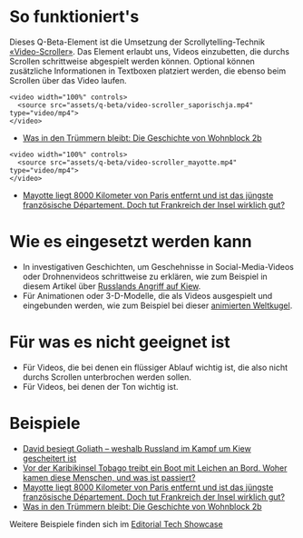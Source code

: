# So funktioniert's
Dieses Q-Beta-Element ist die Umsetzung der Scrollytelling-Technik [«Video-Scroller»](https://nzzdev.github.io/Storytelling-Styleguide/#/video-scroller). Das Element erlaubt uns, Videos einzubetten, die durchs Scrollen schrittweise abgespielt werden können. Optional können zusätzliche Informationen in Textboxen platziert werden, die ebenso beim Scrollen über das Video laufen.

```html|span-6
<video width="100%" controls>
  <source src="assets/q-beta/video-scroller_saporischja.mp4" type="video/mp4">
</video>
```
- [Was in den Trümmern bleibt: Die Geschichte von Wohnblock 2b](https://www.nzz.ch/international/ukraine-putins-rakete-die-alles-veraenderte-zu-besuch-in-saporischja-ld.1750811)

```html|span-6
<video width="100%" controls>
  <source src="assets/q-beta/video-scroller_mayotte.mp4" type="video/mp4">
</video>
```
- [Mayotte liegt 8000 Kilometer von Paris entfernt und ist das jüngste französische Département. Doch tut Frankreich der Insel wirklich gut?](https://www.nzz.ch/international/frankreich-mayotte-hadert-mit-der-regierung-in-paris-ld.1746968)


# Wie es eingesetzt werden kann
- In investigativen Geschichten, um Geschehnisse in Social-Media-Videos oder Drohnenvideos schrittweise zu erklären, wie zum Beispiel in diesem Artikel über [Russlands Angriff auf Kiew](https://www.nzz.ch/international/krieg-gegen-die-ukraine/warum-russland-im-kampf-um-kiew-scheiterte-ld.1679477).
- Für Animationen oder 3-D-Modelle, die als Videos ausgespielt und eingebunden werden, wie zum Beispiel bei dieser [animierten Weltkugel](https://www.nzz.ch/international/verschollen-boot-mit-toten-migranten-treibt-bis-in-die-karibik-ld.1733753).


# Für was es nicht geeignet ist 
- Für Videos, die bei denen ein flüssiger Ablauf wichtig ist, die also nicht durchs Scrollen unterbrochen werden sollen.
- Für Videos, bei denen der Ton wichtig ist.

# Beispiele
- [David besiegt Goliath – weshalb Russland im Kampf um Kiew gescheitert ist](https://www.nzz.ch/international/krieg-gegen-die-ukraine/warum-russland-im-kampf-um-kiew-scheiterte-ld.1679477#q_custom_code_85c353bb11cc62672a227f88694d266e)
- [Vor der Karibikinsel Tobago treibt ein Boot mit Leichen an Bord. Woher kamen diese Menschen, und was ist passiert?](https://www.nzz.ch/international/verschollen-boot-mit-toten-migranten-treibt-bis-in-die-karibik-ld.1733753)
- [Mayotte liegt 8000 Kilometer von Paris entfernt und ist das jüngste französische Département. Doch tut Frankreich der Insel wirklich gut?](https://www.nzz.ch/international/frankreich-mayotte-hadert-mit-der-regierung-in-paris-ld.1746968)
- [Was in den Trümmern bleibt: Die Geschichte von Wohnblock 2b](https://www.nzz.ch/international/ukraine-putins-rakete-die-alles-veraenderte-zu-besuch-in-saporischja-ld.1750811)


Weitere Beispiele finden sich im [Editorial Tech Showcase](https://nzzdev.github.io/ed-tech-project-showcase/?internal)